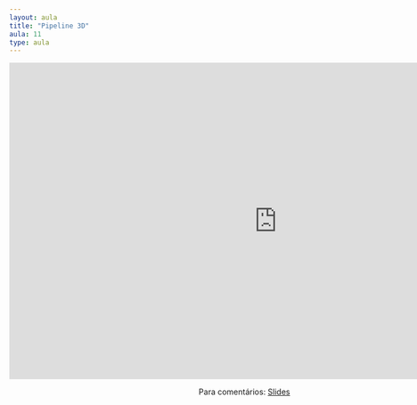 ```yaml
---
layout: aula
title: "Pipeline 3D"
aula: 11
type: aula
---
```


<iframe src="https://docs.google.com/presentation/d/e/2PACX-1vQROlq9f7btMTejfxx5JIgR_-acFr-ryGR72WS-EYATTs4Dew0sd6myGpYByNncbzTJoS9pjvKmXJoy/embed?start=false&loop=false&delayms=3000" frameborder="0" width="960" height="569" allowfullscreen="true" mozallowfullscreen="true" webkitallowfullscreen="true"></iframe>

<span style="float:right">Para comentários: [Slides](https://docs.google.com/presentation/d/1IrZ_s5YTw02c3AbRqAFLiZs0JUwQs5_CgPFUbIMRyKg/edit?usp=sharing)</span>